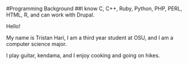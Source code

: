 #Programming Background
##I know C, C++, Ruby, Python, PHP, PERL, HTML, R, and can work with Drupal.

Hello!

My name is Tristan Hari, I am a third year student at OSU, and I am a computer science major.

I play guitar, kendama, and I enjoy cooking and going on hikes.